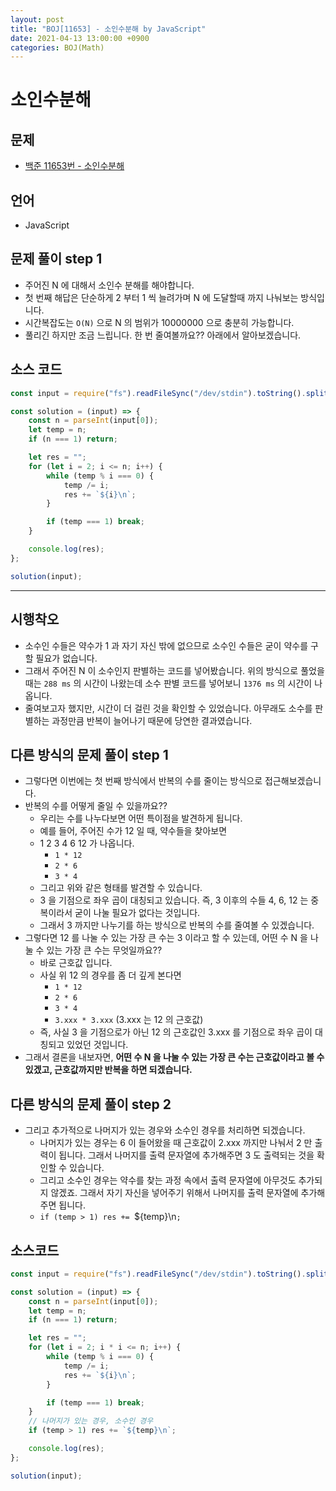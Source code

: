 ```yaml
---
layout: post
title: "BOJ[11653] - 소인수분해 by JavaScript"
date: 2021-04-13 13:00:00 +0900
categories: BOJ(Math)
---
```


# 소인수분해

## 문제

- [백준 11653번 - 소인수분해](https://www.acmicpc.net/problem/11653)

## 언어

- JavaScript

## 문제 풀이 step 1

- 주어진 N 에 대해서 소인수 분해를 해야합니다.
- 첫 번째 해답은 단순하게 2 부터 1 씩 늘려가며 N 에 도달할때 까지 나눠보는 방식입니다.
- 시간복잡도는 `O(N)` 으로 N 의 범위가 10000000 으로 충분히 가능합니다.
- 풀리긴 하지만 조금 느립니다. 한 번 줄여볼까요?? 아래에서 알아보겠습니다.

## 소스 코드

```jsx
const input = require("fs").readFileSync("/dev/stdin").toString().split("\n");

const solution = (input) => {
	const n = parseInt(input[0]);
	let temp = n;
	if (n === 1) return;

	let res = "";
	for (let i = 2; i <= n; i++) {
		while (temp % i === 0) {
			temp /= i;
			res += `${i}\n`;
		}

		if (temp === 1) break;
	}

	console.log(res);
};

solution(input);
```

---

## 시행착오

- 소수인 수들은 약수가 1 과 자기 자신 밖에 없으므로 소수인 수들은 굳이 약수를 구할 필요가 없습니다.
- 그래서 주어진 N 이 소수인지 판별하는 코드를 넣어봤습니다. 위의 방식으로 풀었을 때는 `288 ms` 의 시간이 나왔는데 소수 판별 코드를 넣어보니 `1376 ms` 의 시간이 나옵니다.
- 줄여보고자 했지만, 시간이 더 걸린 것을 확인할 수 있었습니다. 아무래도 소수를 판별하는 과정만큼 반복이 늘어나기 때문에 당연한 결과였습니다.

## 다른 방식의 문제 풀이 step 1

- 그렇다면 이번에는 첫 번째 방식에서 반복의 수를 줄이는 방식으로 접근해보겠습니다.
- 반복의 수를 어떻게 줄일 수 있을까요??
  - 우리는 수를 나누다보면 어떤 특이점을 발견하게 됩니다.
  - 예를 들어, 주어진 수가 12 일 때, 약수들을 찾아보면
  - 1 2 3 4 6 12 가 나옵니다.
    - `1 * 12`
    - `2 * 6`
    - `3 * 4`
  - 그리고 위와 같은 형태를 발견할 수 있습니다.
  - 3 을 기점으로 좌우 곱이 대칭되고 있습니다. 즉, 3 이후의 수들 4, 6, 12 는 중복이라서 굳이 나눌 필요가 없다는 것입니다.
  - 그래서 3 까지만 나누기를 하는 방식으로 반복의 수를 줄여볼 수 있겠습니다.
- 그렇다면 12 를 나눌 수 있는 가장 큰 수는 3 이라고 할 수 있는데, 어떤 수 N 을 나눌 수 있는 가장 큰 수는 무엇일까요??
  - 바로 근호값 입니다.
  - 사실 위 12 의 경우를 좀 더 깊게 본다면
    - `1 * 12`
    - `2 * 6`
    - `3 * 4`
    - `3.xxx * 3.xxx` (3.xxx 는 12 의 근호값)
  - 즉, 사실 3 을 기점으로가 아닌 12 의 근호값인 3.xxx 를 기점으로 좌우 곱이 대칭되고 있었던 것입니다.
- 그래서 결론을 내보자면, **어떤 수 N 을 나눌 수 있는 가장 큰 수는 근호값이라고 볼 수 있겠고, 근호값까지만 반복을 하면 되겠습니다.**

## 다른 방식의 문제 풀이 step 2

- 그리고 추가적으로 나머지가 있는 경우와 소수인 경우를 처리하면 되겠습니다.
  - 나머지가 있는 경우는 6 이 들어왔을 때 근호값이 2.xxx 까지만 나눠서 2 만 출력이 됩니다. 그래서 나머지를 출력 문자열에 추가해주면 3 도 출력되는 것을 확인할 수 있습니다.
  - 그리고 소수인 경우는 약수를 찾는 과정 속에서 출력 문자열에 아무것도 추가되지 않겠죠. 그래서 자기 자신을 넣어주기 위해서 나머지를 출력 문자열에 추가해주면 됩니다.
  - `if (temp > 1) res += `${temp}\n`;`

## 소스코드

```jsx
const input = require("fs").readFileSync("/dev/stdin").toString().split("\n");

const solution = (input) => {
	const n = parseInt(input[0]);
	let temp = n;
	if (n === 1) return;

	let res = "";
	for (let i = 2; i * i <= n; i++) {
		while (temp % i === 0) {
			temp /= i;
			res += `${i}\n`;
		}

		if (temp === 1) break;
	}
	// 나머지가 있는 경우, 소수인 경우
	if (temp > 1) res += `${temp}\n`;

	console.log(res);
};

solution(input);
```
